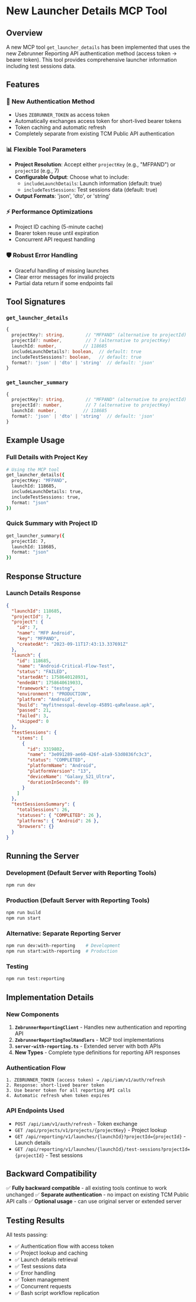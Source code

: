 # New Launcher Details MCP Tool

## Overview

A new MCP tool `get_launcher_details` has been implemented that uses the new Zebrunner Reporting API authentication method (access token → bearer token). This tool provides comprehensive launcher information including test sessions data.

## Features

### 🚀 **New Authentication Method**
- Uses `ZEBRUNNER_TOKEN` as access token
- Automatically exchanges access token for short-lived bearer tokens
- Token caching and automatic refresh
- Completely separate from existing TCM Public API authentication

### 📊 **Flexible Tool Parameters**
- **Project Resolution**: Accept either `projectKey` (e.g., "MFPAND") or `projectId` (e.g., 7)
- **Configurable Output**: Choose what to include:
  - `includeLaunchDetails`: Launch information (default: true)
  - `includeTestSessions`: Test sessions data (default: true)
- **Output Formats**: 'json', 'dto', or 'string'

### ⚡ **Performance Optimizations**
- Project ID caching (5-minute cache)
- Bearer token reuse until expiration
- Concurrent API request handling

### 🛡️ **Robust Error Handling**
- Graceful handling of missing launches
- Clear error messages for invalid projects
- Partial data return if some endpoints fail

## Tool Signatures

### `get_launcher_details`
```typescript
{
  projectKey?: string,        // "MFPAND" (alternative to projectId)
  projectId?: number,         // 7 (alternative to projectKey)
  launchId: number,          // 118685
  includeLaunchDetails?: boolean,  // default: true
  includeTestSessions?: boolean,   // default: true
  format?: 'json' | 'dto' | 'string'  // default: 'json'
}
```

### `get_launcher_summary`
```typescript
{
  projectKey?: string,        // "MFPAND" (alternative to projectId)
  projectId?: number,         // 7 (alternative to projectKey)
  launchId: number,          // 118685
  format?: 'json' | 'dto' | 'string'  // default: 'json'
}
```

## Example Usage

### Full Details with Project Key
```bash
# Using the MCP tool
get_launcher_details({
  projectKey: "MFPAND",
  launchId: 118685,
  includeLaunchDetails: true,
  includeTestSessions: true,
  format: "json"
})
```

### Quick Summary with Project ID
```bash
get_launcher_summary({
  projectId: 7,
  launchId: 118685,
  format: "json"
})
```

## Response Structure

### Launch Details Response
```json
{
  "launchId": 118685,
  "projectId": 7,
  "project": {
    "id": 7,
    "name": "MFP Android",
    "key": "MFPAND",
    "createdAt": "2023-09-11T17:43:13.337691Z"
  },
  "launch": {
    "id": 118685,
    "name": "Android-Critical-Flow-Test",
    "status": "FAILED",
    "startedAt": 1758640128931,
    "endedAt": 1758640619033,
    "framework": "testng",
    "environment": "PRODUCTION",
    "platform": "Android",
    "build": "myfitnesspal-develop-45891-qaRelease.apk",
    "passed": 21,
    "failed": 3,
    "skipped": 0
  },
  "testSessions": {
    "items": [
      {
        "id": 3319802,
        "name": "3e091289-ae60-426f-a1a9-53d0836fc3c3",
        "status": "COMPLETED",
        "platformName": "Android",
        "platformVersion": "13",
        "deviceName": "Galaxy_S21_Ultra",
        "durationInSeconds": 89
      }
    ]
  },
  "testSessionsSummary": {
    "totalSessions": 26,
    "statuses": { "COMPLETED": 26 },
    "platforms": { "Android": 26 },
    "browsers": {}
  }
}
```

## Running the Server

### Development (Default Server with Reporting Tools)
```bash
npm run dev
```

### Production (Default Server with Reporting Tools)
```bash
npm run build
npm run start
```

### Alternative: Separate Reporting Server
```bash
npm run dev:with-reporting    # Development
npm run start:with-reporting  # Production
```

### Testing
```bash
npm run test:reporting
```

## Implementation Details

### New Components
1. **`ZebrunnerReportingClient`** - Handles new authentication and reporting API
2. **`ZebrunnerReportingToolHandlers`** - MCP tool implementations
3. **`server-with-reporting.ts`** - Extended server with both APIs
4. **New Types** - Complete type definitions for reporting API responses

### Authentication Flow
```
1. ZEBRUNNER_TOKEN (access token) → /api/iam/v1/auth/refresh
2. Response: short-lived bearer token
3. Use bearer token for all reporting API calls
4. Automatic refresh when token expires
```

### API Endpoints Used
- `POST /api/iam/v1/auth/refresh` - Token exchange
- `GET /api/projects/v1/projects/{projectKey}` - Project lookup
- `GET /api/reporting/v1/launches/{launchId}?projectId={projectId}` - Launch details
- `GET /api/reporting/v1/launches/{launchId}/test-sessions?projectId={projectId}` - Test sessions

## Backward Compatibility

✅ **Fully backward compatible** - all existing tools continue to work unchanged
✅ **Separate authentication** - no impact on existing TCM Public API calls
✅ **Optional usage** - can use original server or extended server

## Testing Results

All tests passing:
- ✅ Authentication flow with access token
- ✅ Project lookup and caching
- ✅ Launch details retrieval
- ✅ Test sessions data
- ✅ Error handling
- ✅ Token management
- ✅ Concurrent requests
- ✅ Bash script workflow replication
